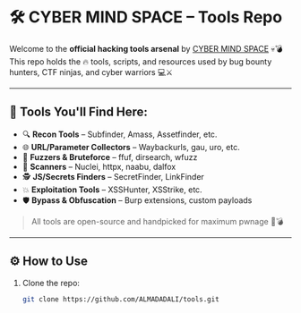 # 🛠️ CYBER MIND SPACE – Tools Repo

Welcome to the **official hacking tools arsenal** by [CYBER MIND SPACE](https://cybermindspace.com) 💀💣  
This repo holds the 🔥 tools, scripts, and resources used by bug bounty hunters, CTF ninjas, and cyber warriors 💻⚔️

---

## 🧰 Tools You'll Find Here:

- 🔍 **Recon Tools** – Subfinder, Amass, Assetfinder, etc.
- 🌐 **URL/Parameter Collectors** – Waybackurls, gau, uro, etc.
- 🏁 **Fuzzers & Bruteforce** – ffuf, dirsearch, wfuzz
- 🚨 **Scanners** – Nuclei, httpx, naabu, dalfox
- 🕵️ **JS/Secrets Finders** – SecretFinder, LinkFinder
- 💥 **Exploitation Tools** – XSSHunter, XSStrike, etc.
- 🛡️ **Bypass & Obfuscation** – Burp extensions, custom payloads

> All tools are open-source and handpicked for maximum pwnage 🧠💣

---

## ⚙️ How to Use

1. Clone the repo:
   ```bash
   git clone https://github.com/ALMADADALI/tools.git
